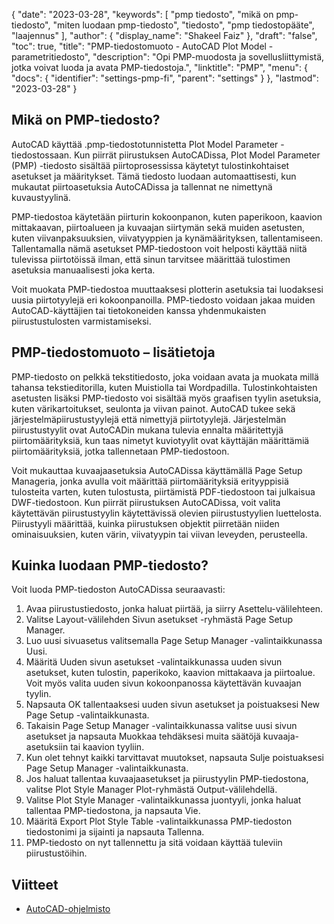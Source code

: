 {
  "date": "2023-03-28",
  "keywords": [
"pmp tiedosto",
"mikä on pmp-tiedosto",
"miten luodaan pmp-tiedosto",
"tiedosto",
"pmp tiedostopääte",
"laajennus"
],
  "author": {
    "display_name": "Shakeel Faiz"
},
  "draft": "false",
  "toc": true,
  "title": "PMP-tiedostomuoto - AutoCAD Plot Model -parametritiedosto",
  "description": "Opi PMP-muodosta ja sovellusliittymistä, jotka voivat luoda ja avata PMP-tiedostoja.",
  "linktitle": "PMP",
  "menu": {
    "docs": {
      "identifier": "settings-pmp-fi",
      "parent": "settings"
}
},
  "lastmod": "2023-03-28"
}

## Mikä on PMP-tiedosto?

AutoCAD käyttää .pmp-tiedostotunnistetta Plot Model Parameter -tiedostossaan. Kun piirrät piirustuksen AutoCADissa, Plot Model Parameter (PMP) -tiedosto sisältää piirtoprosessissa käytetyt tulostinkohtaiset asetukset ja määritykset. Tämä tiedosto luodaan automaattisesti, kun mukautat piirtoasetuksia AutoCADissa ja tallennat ne nimettynä kuvaustyylinä.

PMP-tiedostoa käytetään piirturin kokoonpanon, kuten paperikoon, kaavion mittakaavan, piirtoalueen ja kuvaajan siirtymän sekä muiden asetusten, kuten viivanpaksuuksien, viivatyyppien ja kynämäärityksen, tallentamiseen. Tallentamalla nämä asetukset PMP-tiedostoon voit helposti käyttää niitä tulevissa piirtotöissä ilman, että sinun tarvitsee määrittää tulostimen asetuksia manuaalisesti joka kerta.

Voit muokata PMP-tiedostoa muuttaaksesi plotterin asetuksia tai luodaksesi uusia piirtotyylejä eri kokoonpanoilla. PMP-tiedosto voidaan jakaa muiden AutoCAD-käyttäjien tai tietokoneiden kanssa yhdenmukaisten piirustustulosten varmistamiseksi.

## PMP-tiedostomuoto – lisätietoja

PMP-tiedosto on pelkkä tekstitiedosto, joka voidaan avata ja muokata millä tahansa tekstieditorilla, kuten Muistiolla tai Wordpadilla. Tulostinkohtaisten asetusten lisäksi PMP-tiedosto voi sisältää myös graafisen tyylin asetuksia, kuten värikartoitukset, seulonta ja viivan painot. AutoCAD tukee sekä järjestelmäpiirustustyylejä että nimettyjä piirtotyylejä. Järjestelmän piirustustyylit ovat AutoCADin mukana tulevia ennalta määritettyjä piirtomäärityksiä, kun taas nimetyt kuviotyylit ovat käyttäjän määrittämiä piirtomäärityksiä, jotka tallennetaan PMP-tiedostoon.

Voit mukauttaa kuvaajaasetuksia AutoCADissa käyttämällä Page Setup Manageria, jonka avulla voit määrittää piirtomäärityksiä erityyppisiä tulosteita varten, kuten tulostusta, piirtämistä PDF-tiedostoon tai julkaisua DWF-tiedostoon. Kun piirrät piirustuksen AutoCADissa, voit valita käytettävän piirustustyylin käytettävissä olevien piirustustyylien luettelosta. Piirustyyli määrittää, kuinka piirustuksen objektit piirretään niiden ominaisuuksien, kuten värin, viivatyypin tai viivan leveyden, perusteella.

## Kuinka luodaan PMP-tiedosto?

Voit luoda PMP-tiedoston AutoCADissa seuraavasti:

1. Avaa piirustustiedosto, jonka haluat piirtää, ja siirry Asettelu-välilehteen.
2. Valitse Layout-välilehden Sivun asetukset -ryhmästä Page Setup Manager.
3. Luo uusi sivuasetus valitsemalla Page Setup Manager -valintaikkunassa Uusi.
4. Määritä Uuden sivun asetukset -valintaikkunassa uuden sivun asetukset, kuten tulostin, paperikoko, kaavion mittakaava ja piirtoalue. Voit myös valita uuden sivun kokoonpanossa käytettävän kuvaajan tyylin.
5. Napsauta OK tallentaaksesi uuden sivun asetukset ja poistuaksesi New Page Setup -valintaikkunasta.
6. Takaisin Page Setup Manager -valintaikkunassa valitse uusi sivun asetukset ja napsauta Muokkaa tehdäksesi muita säätöjä kuvaaja-asetuksiin tai kaavion tyyliin.
7. Kun olet tehnyt kaikki tarvittavat muutokset, napsauta Sulje poistuaksesi Page Setup Manager -valintaikkunasta.
8. Jos haluat tallentaa kuvaajaasetukset ja piirustyylin PMP-tiedostona, valitse Plot Style Manager Plot-ryhmästä Output-välilehdellä.
9. Valitse Plot Style Manager -valintaikkunassa juontyyli, jonka haluat tallentaa PMP-tiedostona, ja napsauta Vie.
10. Määritä Export Plot Style Table -valintaikkunassa PMP-tiedoston tiedostonimi ja sijainti ja napsauta Tallenna.
11. PMP-tiedosto on nyt tallennettu ja sitä voidaan käyttää tuleviin piirustustöihin.

## Viitteet
* [AutoCAD-ohjelmisto](https://en.wikipedia.org/wiki/AutoCAD)


